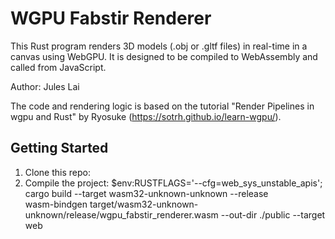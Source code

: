 # WGPU Fabstir Renderer

This Rust program renders 3D models (.obj or .gltf files) in real-time in a canvas using WebGPU.
It is designed to be compiled to WebAssembly and called from JavaScript.

Author: Jules Lai

The code and rendering logic is based on the tutorial
"Render Pipelines in wgpu and Rust" by Ryosuke (https://sotrh.github.io/learn-wgpu/).

## Getting Started

1. Clone this repo:
2. Compile the project:
   $env:RUSTFLAGS='--cfg=web_sys_unstable_apis'; cargo build --target wasm32-unknown-unknown --release  
   wasm-bindgen target/wasm32-unknown-unknown/release/wgpu_fabstir_renderer.wasm --out-dir ./public --target web
